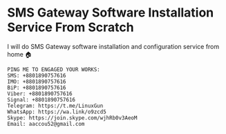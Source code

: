 # SMS Gateway Software Installation Service From Scratch

I will do SMS Gateway software installation and configuration service from home 🏠

```
PING ME TO ENGAGED YOUR WORKS:
SMS: +8801890757616
IMO: +8801890757616
BiP: +8801890757616
Viber: +8801890757616
Signal: +8801890757616
Telegram: https://t.me/LinuxGun
WhatsApp: https://wa.link/o9zcd5
Skype: https://join.skype.com/wjhRb0v3AeoM
Email: aaccou52@gmail.com
```
